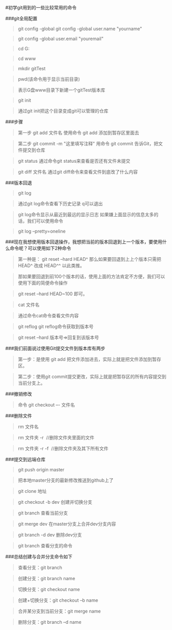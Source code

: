 #初学git用到的一些比较常用的命令

###git全局配置 

>git config -global git config -global user.name "yourname" 

>git config -global user.email "youremail"

>cd G: 

>cd www

>mkdir gitTest

>pwd(该命令用于显示当前目录)

>表示G盘www目录下新建一个gitTest版本库

>git init 

>通过git init把这个目录变成git可以管理的仓库

###步骤

>第一步 git add 文件名 使用命令 git add 添加到暂存区里面去

>第二步 git commit -m "这里填写注释" 用命令 git commit 告诉Git，把文件提交到仓库

>git status 通过命令git status来查看是否还有文件未提交

>git diff 文件名 通过git diff命令来查看文件到底改了什么内容

###版本回退

>git log

>通过git log命令查看下历史记录 q可以退出

>git log命令显示从最近到最远的显示日志 如果嫌上面显示的信息太多的话，我们可以使用命令

>git log –pretty=oneline

###现在我想使用版本回退操作，我想把当前的版本回退到上一个版本，要使用什么命令呢？可以使用如下2种命令

>第一种是： git reset –hard HEAD^ 那么如果要回退到上上个版本只需把HEAD^ 改成 HEAD^^ 以此类推。

>那如果要回退到前100个版本的话，使用上面的方法肯定不方便，我们可以使用下面的简便命令操作

>git reset –hard HEAD~100 即可。

>cat 文件名

>通过命令cat命令查看文件内容

>git reflog git reflog命令获取到版本号 

>git reset –hard 版本号=>回复到该版本号

###我们前面说过使用Git提交文件到版本库有两步

>第一步：是使用 git add 把文件添加进去，实际上就是把文件添加到暂存区。

>第二步：使用git commit提交更改，实际上就是把暂存区的所有内容提交到当前分支上。

###撤销修改

>命令 git checkout –- 文件名

###删除文件

>rm 文件名

>rm 文件夹 -r  //删除文件夹里面的文件

>rm 文件夹 -r -f  //删除文件夹及其下所有文件

###提交到远端仓库

>git push origin master

>把本地master分支的最新修改推送到github上了

>git clone 地址

>git checkout -b dev 创建并切换分支

>git branch 查看当前分支

>git merge dev 在master分支上合并dev分支内容

>git branch -d dev 删除dev分支

>git branch 查看分支的命令

###总结创建与合并分支命令如下

>查看分支：git branch

>创建分支：git branch name

>切换分支：git checkout name

>创建+切换分支：git checkout –b name

>合并某分支到当前分支：git merge name

>删除分支：git branch –d name
